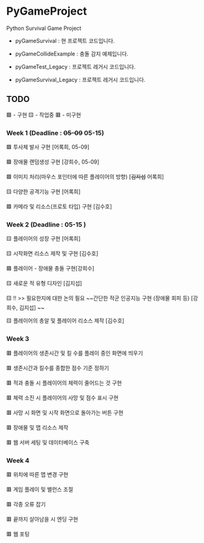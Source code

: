 
# PyGameProject

Python Survival Game Project

  

* pyGameSurvival : 현 프로젝트 코드입니다.

* pyGameCollideExample : 충돌 감지 예제입니다.
* pyGameTest_Legacy : 프로젝트 레거시 코드입니다.
* pyGameSurvival_Legacy : 프로젝트 레거시 코드입니다.


## TODO
🟩 - 구현
🟨 - 작업중
🟥 - 미구현

### Week 1 (Deadline : ~~05-09~~ 05-15)

🟩 투사체 발사 구현 [어록희, 05-09]

🟩 장애물 랜덤생성 구현 [강희수, 05-09]

🟩 이미지 처리(마우스 포인터에 따른 플레이어의 방향) [~~김지섭~~ 어록희]

🟨 다양한 공격기능 구현 [어록희]

🟩 카메라 및 리소스(프로토 타입) 구현 [김수호]

  

### Week 2 (Deadline : 05-15 )

🟨 플레이어의 성장 구현 [어록희]

🟨 시작화면 리소스 제작 및 구현 [김수호]

🟩 플레이어 - 장애물 충돌 구현[강희수]

🟨 새로운 적 유형 디자인 [김지섭]

🟨 !! >> 필요한지에 대한 논의 필요 ~~간단한 적군 인공지능 구현 (장애물 회피 등) [강희수, 김지섭] ~~

🟨 플레이어의 총알 및 플레이어 리소스 제작 [김수호]

  

### Week 3

🟥 플레이어의 생존시간 및 킬 수를 플레이 중인 화면에 띄우기

🟥 생존시간과 킬수를 종합한 점수 기준 정하기

🟥 적과 충돌 시 플레이어의 체력이 줄어드는 것 구현

🟥 체력 소진 시 플레이어의 사망 및 점수 표시 구현

🟥 사망 시 화면 및 시작 화면으로 돌아가는 버튼 구현

🟥 장애물 및 맵 리소스 제작

🟥 웹 서버 세팅 및 데이터베이스 구축

  

### Week 4

🟥 위치에 따른 맵 변경 구현

🟥 게임 플레이 및 밸런스 조절

🟥 각종 오류 잡기

🟥 끝까지 살아남을 시 엔딩 구현

🟥 웹 포팅
